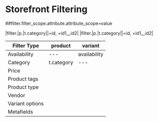 # Storefront Filtering
##filter.filter_scope.attribute.attribute_scope=value

|filter.|p.|t.category||=id, =id1__id2|
|filter.|p.|t.category||=id, =id1__id2|

| Filter Type | product | variant |
| ----------- | ------- | ------- |
|Availability|   ---    |availability|
|Category|t.category|---|price|
|Price|
|Product tags|
|Product type|
|Vendor|
|Variant options|
|Metafields|
